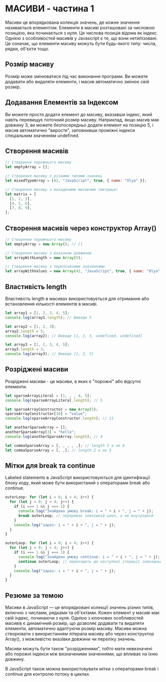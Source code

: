# МАСИВИ - частина 1

Масиви це впорядкована колекція значень, де кожне значення називається елементом. Елементи в масиві розташовані за числовою позицією, яка починається з нуля. Ця числова позиція відома як індекс. Однією з особливостей масивів у Javascript є те, що вони нетипізовані. Це означає, що елементи масиву можуть бути будь-якого типу: числа, рядки, об'єкти тощо.

## Розмір масиву

Розмір може змінюватися під час виконання програми. Ви можете додавати або видаляти елементи, і масив автоматично змінює свій розмір.

## Додавання Елементів за Індексом

Ви можете просто додати елемент до масиву, вказавши індекс, який навіть перевищує поточний розмір масиву. Наприклад, якщо масив має довжину 3, ви можете безпосередньо додати елемент на позицію 5, і масив автоматично "виросте", заповнивши проміжні індекси спеціальним значенням undefined.

## Створення масивів

```javascript
// Створення порожнього масиву
let emptyArray = [];

// Створення масиву з різними типами значень
let mixedTypeArray = [42, "JavaScript", true, { name: "Olya" }];

// Створення масиву з вкладеними масивами (матриця)
let matrix = [
  [1, 2, 3],
  [4, 5, 6],
  [7, 8, 9],
];
```

## Створення масивів через конструктор Array()

```javascript
// Створення порожнього масиву
let emptyArray = new Array(); // []

// Створення масиву з вказаною довжиною
let arrayWithLength = new Array(5);

// Створення масиву з переліченими значеннями
let arrayWithValues = new Array(42, "JavaScript", true, { name: "Olya" });
```

## Властивість length

Властивість length в масивах використовується для отримання або встановлення кількості елементів в масиві.

```javascript
let array1 = [1, 2, 3, 4, 5];
console.log(array1.length); // Виведе 5

let array2 = [1, 2, 3];
array2.length = 5;
console.log(array2); // Виведе [1, 2, 3, undefined, undefined]

let array3 = [1, 2, 3, 4, 5];
array3.length = 3;
console.log(array3); // Виведе [1, 2, 3]
```

## Розріджені масиви

Розріджені масиви - це масиви, в яких є "порожні" або відсутні елементи.

```javascript
let sparseArrayLiteral = [1, , , 4, 5];
console.log(sparseArrayLiteral.length); // 5

let sparseArrayConstructor = new Array(5);
sparseArrayConstructor[10] = "value";
console.log(sparseArrayConstructor.length); // 11

let anotherSparseArray = [];
anotherSparseArray[3] = "hello";
console.log(anotherSparseArray.length); // 4

let commaSparseArray = [, , , , ,]; // length 5 а не 6
let commaSparseArray = [, ,]; // length 2 а не 3
```

## Мітки для break та continue

Labeled statements в JavaScript використовуються для ідентифікації блоку коду, який може бути використаний з операторами break або continue.

```javascript
outerLoop: for (let i = 0; i < 4; i++) {
  for (let j = 0; j < 4; j++) {
    if (i === 1 && j === 1) {
      console.log("Знайдено умову break: i = " + i + ", j = " + j);
      break outerLoop; // перериває зовнішній цикл, а не внутрішній
    }
    console.log("зараз: i = " + i + ", j = " + j);
  }
}

outerLoop: for (let i = 0; i < 4; i++) {
  for (let j = 0; j < 4; j++) {
    if (i === 1 && j === 1) {
      console.log("Знайдено умову continue: i = " + i + ", j = " + j);
      continue outerLoop; // переходить до наступної ітерації зовнішнього циклу, а не внутрішнього
    }
    console.log("зараз: i = " + i + ", j = " + j);
  }
}
```

## Резюме за темою

Масиви в JavaScript — це впорядковані колекції значень різних типів, включно з числами, рядками та об'єктами. Кожен елемент у масиві має свій індекс, починаючи з нуля. Однією з ключових особливостей масивів є динамічний розмір, що дозволяє додавати та видаляти елементи, автоматично адаптуючи розмір масиву. Масиви можна створювати з використанням літерала масиву або через конструктор Array(), з можливістю вказівки довжини чи переліку значень.

Масиви можуть бути також "розрідженими", тобто мати невизначені або порожні індекси між визначеними значеннями, що впливає на їхню довжину.

В JavaScript також можна використовувати мітки з операторами break і continue для контролю потоку в циклах.
